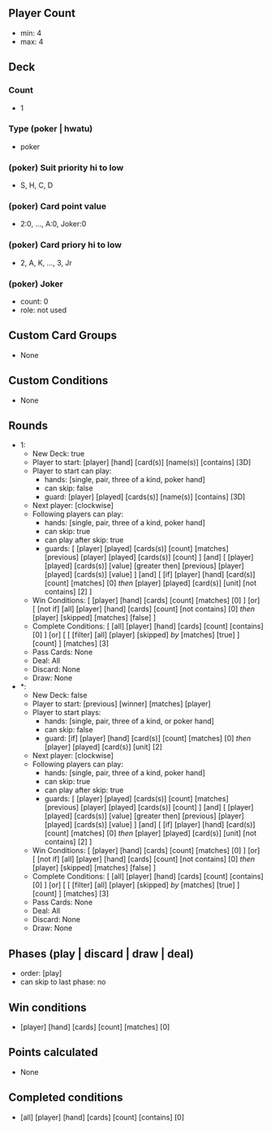 ## Player Count
  - min: 4
  - max: 4
## Deck
### Count
  - 1
### Type (poker | hwatu)
  - poker
### (poker) Suit priority hi to low
  - S, H, C, D
### (poker) Card point value
  - 2:0, ..., A:0, Joker:0
### (poker) Card priory hi to low
  - 2, A, K, ..., 3, Jr
### (poker) Joker
  - count: 0
  - role: not used
## Custom Card Groups
  - None
## Custom Conditions
  - None
## Rounds
  - 1:
    - New Deck: true
    - Player to start: [player] [hand] [card(s)] [name(s)] [contains] [3D]
    - Player to start can play:
      - hands: [single, pair, three of a kind, poker hand]
      - can skip: false
      - guard: [player] [played] [cards(s)] [name(s)] [contains] [3D]
    - Next player: [clockwise]
    - Following players can play:
      - hands: [single, pair, three of a kind, poker hand]
      - can skip: true
      - can play after skip: true
      - guards: [ [player] [played] [cards(s)] [count] [matches] [previous] [player] [played] [cards(s)] [count] ] [and] [ [player] [played] [cards(s)] [value] [greater then] [previous] [player] [played] [cards(s)] [value] ] [and] [ [if] [player] [hand] [card(s)] [count] [matches] [0] _then_ [player] [played] [card(s)] [unit] [not contains] [2] ]
    - Win Conditions: [ [player] [hand] [cards] [count] [matches] [0] ] [or] [ [not if] [all] [player] [hand] [cards] [count] [not contains] [0] _then_ [player] [skipped] [matches] [false] ]
    - Complete Conditions: [ [all] [player] [hand] [cards] [count] [contains] [0] ] [or] [ [ [filter] [all] [player] [skipped] _by_ [matches] [true] ] [count] ] [matches] [3]
    - Pass Cards: None
    - Deal: All
    - Discard: None
    - Draw: None
  - *:
    - New Deck: false
    - Player to start: [previous] [winner] [matches] [player]
    - Player to start plays:
      - hands: [single, pair, three of a kind, or poker hand]
      - can skip: false
      - guard: [if] [player] [hand] [card(s)] [count] [matches] [0] _then_ [player] [played] [card(s)] [unit] [2]
    - Next player: [clockwise]
    - Following players can play:
      - hands: [single, pair, three of a kind, poker hand]
      - can skip: true
      - can play after skip: true
      - guards: [ [player] [played] [cards(s)] [count] [matches] [previous] [player] [played] [cards(s)] [count] ] [and] [ [player] [played] [cards(s)] [value] [greater then] [previous] [player] [played] [cards(s)] [value] ] [and] [ [if] [player] [hand] [card(s)] [count] [matches] [0] _then_ [player] [played] [card(s)] [unit] [not contains] [2] ]
    - Win Conditions: [ [player] [hand] [cards] [count] [matches] [0] ] [or] [ [not if] [all] [player] [hand] [cards] [count] [not contains] [0] _then_ [player] [skipped] [matches] [false] ]
    - Complete Conditions: [ [all] [player] [hand] [cards] [count] [contains] [0] ] [or] [ [ [filter] [all] [player] [skipped] _by_ [matches] [true] ] [count] ] [matches] [3]
    - Pass Cards: None
    - Deal: All
    - Discard: None
    - Draw: None
## Phases (play | discard | draw | deal)
  - order: [play]
  - can skip to last phase: no
## Win conditions
  - [player] [hand] [cards] [count] [matches] [0]
## Points calculated
  - None
## Completed conditions
  - [all] [player] [hand] [cards] [count] [contains] [0]